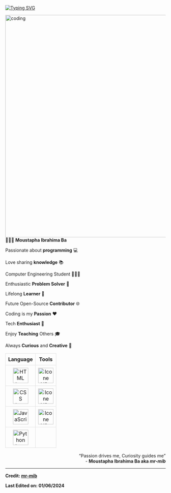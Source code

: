 <!-- SVG TYPING -->
[![Typing SVG](https://readme-typing-svg.herokuapp.com?color=007FFF&size=35&center=true&vCenter=true&width=1000&lines=Hi+there+👋;Welcome+to+my+GitHub+profile!+🤗;My+name+is+Moustapha+Ibrahima+Ba+👨🏾;I+am+a+computer+science+engineering+student+🧑🏾‍🎓;I+am+passionate+about+programming+💻;I+love+sharing+knowledge+📚;I+am+an+enthusiastic+problem+solver+🧩;I+am+a+lifelong+learner+📖;I+would+like+to+be+an+open-source+contributor+🌐;Coding+is+my+passion+❤️;I+am+a+tech+enthusiast+🚀;I+enjoy+teaching+others+🎓;I+am+always+curious+and+creative+🧠)](https://git.io/typing-svg)

<!-- ILLUSTRATION'S IMAGE -->
<img align="right" alt ="coding" width="700" src="https://technostupid.com/frontend/images/95116-coder.gif">

<!-- DESCRIPTION -->
👨🏾‍💻 **Moustapha Ibrahima Ba**

Passionate about **programming** 💻 

Love sharing **knowledge** 📚 

Computer Engineering Student 🧑🏾‍🎓 

Enthusiastic **Problem Solver** 🧩 

Lifelong **Learner** 📖 

Future Open-Source **Contributor** 🌐 

Coding is my **Passion** ❤️ 

Tech **Enthusiast** 🚀 

Enjoy **Teaching** Others 🎓 

Always **Curious** and **Creative** 🧠

<!-- LANGUAGE & TOOLS -->
<table style="width: 100%; border-collapse: collapse; text-align: center;">
  <tr>
    <th style="border: 1px solid #ddd; padding: 8px;">Language</th>
    <th style="border: 1px solid #ddd; padding: 8px;">Tools</th>
  </tr>
  <tr>
    <td style="border: 1px solid #ddd; padding: 8px;">
      <a href="https://developer.mozilla.org/en-US/docs/Web/HTML">
        <img height="48px" width="48px" alt="HTML Icon" src="https://skillicons.dev/icons?i=html"/>
      </a>
    </td>
    <td style="border: 1px solid #ddd; padding: 8px;">
      <a href="https://code.visualstudio.com/">
        <img height="48px" width="48px" alt="Icone VS-Code" src="https://skillicons.dev/icons?i=vscode"/>
      </a>
    </td>
  </tr>
  <tr>
    <td style="border: 1px solid #ddd; padding: 8px;">
      <a href="https://developer.mozilla.org/en-US/docs/Web/CSS">
        <img height="48px" width="48px" alt="CSS Icon" src="https://skillicons.dev/icons?i=css"/>
      </a>
    </td>
    <td style="border: 1px solid #ddd; padding: 8px;">
      <a href="https://github.com/">
        <img height="48px" width="48px" alt="Icone VS-Code" src="https://skillicons.dev/icons?i=github"/>
      </a>
    </td>
  </tr>
  <tr>
    <td style="border: 1px solid #ddd; padding: 8px;">
      <a href="https://developer.mozilla.org/en-US/docs/Web/JavaScript">
        <img height="48px" width="48px" alt="JavaScript Icon" src="https://skillicons.dev/icons?i=javascript"/>
      </a>
    </td>
    <td style="border: 1px solid #ddd; padding: 8px;">
      <a href="https://git-scm.com/">
        <img height="48px" width="48px" alt="Icone VS-Code" src="https://skillicons.dev/icons?i=git"/>
      </a>
    </td>
  </tr>
  <tr>
    <td style="border: 1px solid #ddd; padding: 8px;">
      <a href="https://www.python.org/">
        <img height="48px" width="48px" alt="Python Icon" src="https://skillicons.dev/icons?i=python"/>
      </a>
    </td>
    <td style="border: 1px solid #ddd; padding: 8px;"></td>
  </tr>
</table>

<!-- QUOTE -->
<p align="right">
    <q>Passion drives me, Curiosity guides me</q> <br> 
    - <b>Moustapha Ibrahima Ba<b> aka <i>mr-mib</i>
</p>

------
Credit: [mr-mib](https://github.com/mr-mib)

Last Edited on: 01/06/2024
